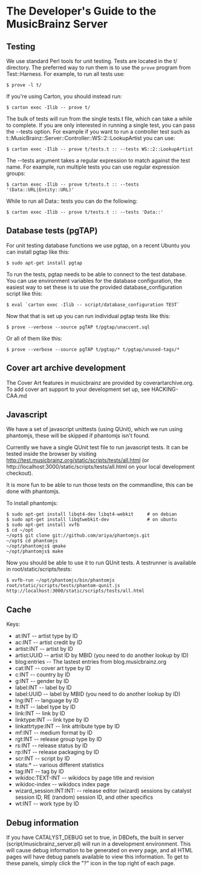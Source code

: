 The Developer's Guide to the MusicBrainz Server
===============================================

Testing
-------

We use standard Perl tools for unit testing. Tests are located in the t/
directory. The preferred way to run them is to use the `prove` program from
Test::Harness. For example, to run all tests use:

    $ prove -l t/

If you're using Carton, you should instead run:

    $ carton exec -Ilib -- prove t/

The bulk of tests will run from the single tests.t file, which can take a while
to complete. If you are only interested in running a single test, you can pass
the --tests option. For example if you want to run a controller test such as
t::MusicBrainz::Server::Controller::WS::2::LookupArtist you can use:

    $ carton exec -Ilib -- prove t/tests.t :: --tests WS::2::LookupArtist

The --tests argument takes a regular expression to match against the test
name. For example, run multiple tests you can use regular expression groups:

    $ carton exec -Ilib -- prove t/tests.t :: --tests '(Data::URL|Entity::URL)'

While to run all Data:: tests you can do the following:

    $ carton exec -Ilib -- prove t/tests.t :: --tests 'Data::'


Database tests (pgTAP)
----------------------

For unit testing database functions we use pgtap, on a recent Ubuntu
you can install pgtap like this:

    $ sudo apt-get install pgtap

To run the tests, pgtap needs to be able to connect to the test
database.  You can use environment variables for the database
configuration, the easiest way to set these is to use the provided
database_configuration script like this:

    $ eval `carton exec -Ilib -- script/database_configuration TEST`

Now that that is set up you can run individual pgtap tests like this:

    $ prove --verbose --source pgTAP t/pgtap/unaccent.sql

Or all of them like this:

    $ prove --verbose --source pgTAP t/pgtap/* t/pgtap/unused-tags/*



Cover art archive development
-----------------------------

The Cover Art features in musicbrainz are provided by
coverartarchive.org.  To add cover art support to your development set
up, see HACKING-CAA.md

Javascript
----------

We have a set of javascript unittests (using QUnit), which we run
using phantomjs, these will be skipped if phantomjs isn't found.

Currently we have a single QUnit test file to run javascript tests.
It can be tested inside the browser by visiting
http://test.musicbrainz.org/static/scripts/tests/all.html (or
http://localhost:3000/static/scripts/tests/all.html on your local
development checkout).

It is more fun to be able to run those tests on the commandline, this
can be done with phantomjs.

To install phantomjs:

    $ sudo apt-get install libqt4-dev libqt4-webkit     # on debian
    $ sudo apt-get install libqtwebkit-dev              # on ubuntu
    $ sudo apt-get install xvfb
    $ cd ~/opt
    ~/opt$ git clone git://github.com/ariya/phantomjs.git
    ~/opt$ cd phantomjs
    ~/opt/phantomjs$ qmake
    ~/opt/phantomjs$ make

Now you should be able to use it to run QUnit tests.  A testrunner is
available in root/static/scripts/tests:

    $ xvfb-run ~/opt/phantomjs/bin/phantomjs root/static/scripts/tests/phantom-qunit.js http://localhost:3000/static/scripts/tests/all.html


Cache
-----

Keys:

 * at:INT -- artist type by ID
 * ac:INT -- artist credit by ID
 * artist:INT -- artist by ID
 * artist:UUID -- artist ID by MBID (you need to do another lookup by ID)
 * blog:entries -- The lastest entries from blog.musicbrainz.org
 * cat:INT -- cover art type by ID
 * c:INT -- country by ID
 * g:INT -- gender by ID
 * label:INT -- label by ID
 * label:UUID -- label by MBID (you need to do another lookup by ID)
 * lng:INT -- language by ID
 * lt:INT -- label type by ID
 * link:INT -- link by ID
 * linktype:INT -- link type by ID
 * linkattrtype:INT -- link attribute type by ID
 * mf:INT -- medium format by ID
 * rgt:INT -- release group type by ID
 * rs:INT -- release status by ID
 * rp:INT -- release packaging by ID
 * scr:INT -- script by ID
 * stats:* -- various different statistics
 * tag:INT -- tag by ID
 * wikidoc:TEXT-INT -- wikidocs by page title and revision
 * wikidoc-index -- wikidocs index page
 * wizard_session:INT:INT:<MIXED> -- release editor (wizard) 
   sessions by catalyst session ID, RE (random) session ID, and other specifics
 * wt:INT -- work type by ID

Debug information
-----------------

If you have CATALYST_DEBUG set to true, in DBDefs, the built in server
(script/musicbrainz_server.pl) will run in a development environment. This will
cause debug information to be generated on every page, and all HTML pages will
have debug panels available to view this information. To get to these panels,
simply click the "?" icon in the top right of each page.
